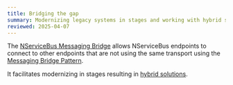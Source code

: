 ```yaml
---
title: Bridging the gap
summary: Modernizing legacy systems in stages and working with hybrid solutions
reviewed: 2025-04-07
---
```


The [NServiceBus Messaging Bridge](/nservicebus/bridge) allows NServiceBus endpoints to connect to other endpoints that are not using the same transport using the [Messaging Bridge Pattern](https://www.enterpriseintegrationpatterns.com/patterns/messaging/MessagingBridge.html).

It facilitates modernizing in stages resulting in [hybrid solutions](/architecture/hybrid-systems.md).
